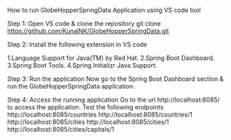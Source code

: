 How to run GlobeHopperSpringData Application using VS code tool

Step 1: Open VS code & clone the repository git clone https://github.com/KunalNK/GlobeHopperSpringData.git

Step 2: Install the following extension in VS code

1.Language Support for Java(TM) by Red Hat. 
2.Spring Boot Dashboard. 
3.Spring Boot Tools. 
4.Spring Initializr Java Support.

Step 3: Run the application
Now go to the Spring Boot Dashboard section & run the GlobeHopperSpringData application.

Step 4: Access the running application 
Go to the url http://localhost:8085/ to access the application. 
Test the following endpoints 
http://localhost:8085/countries 
http://localhost:8085/countries/1 
http://localhost:8085/cities 
http://localhost:8085/cities/1 
http://localhost:8085/cities/capitals/1
